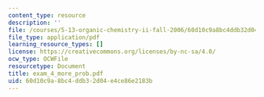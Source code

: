 ```yaml
---
content_type: resource
description: ''
file: /courses/5-13-organic-chemistry-ii-fall-2006/60d10c9a8bc4ddb32d04e4ce86e2183b_exam_4_more_prob.pdf
file_type: application/pdf
learning_resource_types: []
license: https://creativecommons.org/licenses/by-nc-sa/4.0/
ocw_type: OCWFile
resourcetype: Document
title: exam_4_more_prob.pdf
uid: 60d10c9a-8bc4-ddb3-2d04-e4ce86e2183b
---
```


